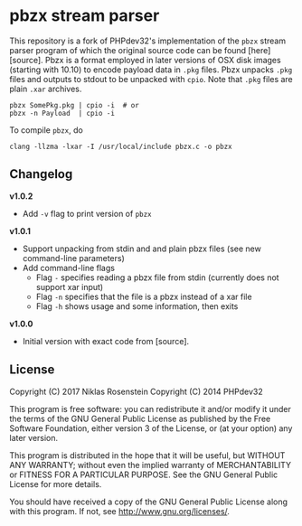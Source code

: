 # pbzx stream parser

This repository is a fork of PHPdev32's implementation of the `pbzx` stream
parser program of which the original source code can be found [here][source].
Pbzx is a format employed in later versions of OSX disk images (starting with
10.10) to encode payload data in `.pkg` files. Pbzx unpacks `.pkg` files and
outputs to stdout to be unpacked with `cpio`. Note that `.pkg` files are plain
`.xar` archives.

    pbzx SomePkg.pkg | cpio -i  # or
    pbzx -n Payload  | cpio -i

To compile `pbzx`, do

    clang -llzma -lxar -I /usr/local/include pbzx.c -o pbzx


## Changelog

__v1.0.2__

- Add `-v` flag to print version of `pbzx`

__v1.0.1__

- Support unpacking from stdin and and plain pbzx files (see new command-line
  parameters)
- Add command-line flags
    - Flag `-` specifies reading a pbzx file from stdin (currently does
      not support xar input)
    - Flag `-n` specifies that the file is a pbzx instead of a xar file
    - Flag `-h` shows usage and some information, then exits

__v1.0.0__

- Initial version with exact code from [source].

## License

Copyright (C) 2017  Niklas Rosenstein
Copyright (C) 2014  PHPdev32

This program is free software: you can redistribute it and/or modify
it under the terms of the GNU General Public License as published by
the Free Software Foundation, either version 3 of the License, or
(at your option) any later version.

This program is distributed in the hope that it will be useful,
but WITHOUT ANY WARRANTY; without even the implied warranty of
MERCHANTABILITY or FITNESS FOR A PARTICULAR PURPOSE.  See the
GNU General Public License for more details.

You should have received a copy of the GNU General Public License
along with this program.  If not, see <http://www.gnu.org/licenses/>.
